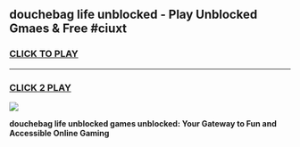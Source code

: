 
## douchebag life unblocked - Play Unblocked Gmaes & Free #ciuxt
<h3>
<a href="https://news.freeplayer.one?title=douchebag_life_unblocked&ref=03M">CLICK TO PLAY</a></h3>
<hr>

<h3>
<a href="https://news.freeplayer.one?title=douchebag_life_unblocked&ref=03M">CLICK 2 PLAY</a>
  
</h3>

<a href="https://news.freeplayer.one?title=douchebag_life_unblocked&ref=03M"><img src="https://clearcache.store/games.png"></a>


**douchebag life unblocked games unblocked: Your Gateway to Fun and Accessible Online Gaming**
